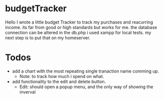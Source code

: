 # budgetTracker
Hello
I wrote a little budget Tracker to track my purchases and reacurring income.
its far from good or high standards but works for me. 
the database connection can be altered in the db.php
i used xampp for local tests. my next step is to put that on my homeserver.

# Todos
- add a chart with the most repeating single tranaction name comming up.
    - Note: to track how much i spend on what.
- add functionality to the edit and delete button.
    - Edit: should open a popup menu, and the only way of showing the inverval